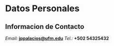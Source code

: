 # Datos Personales
## Informacion de Contacto
*Email:* **jppalacios@ufm.edu**
*Tel.:* **+502 54325432**
